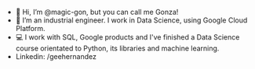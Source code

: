 - 👋 Hi, I’m @magic-gon, but you can call me Gonza!
- 👀 I’m an industrial engineer. I work in Data Science, using Google Cloud Platform.
- 💻 I work with SQL, Google products and I've finished a Data Science course orientated to Python, its libraries and machine learning.
- Linkedin: /geehernandez

<!---
magic-gon/magic-gon is a ✨ special ✨ repository because its `README.md` (this file) appears on your GitHub profile.
You can click the Preview link to take a look at your changes.
--->
